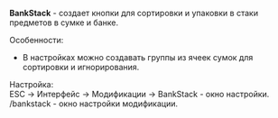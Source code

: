 **BankStack** - создает кнопки для сортировки и упаковки в стаки предметов в сумке и банке.

Особенности:
- В настройках можно создавать группы из ячеек сумок для сортировки и игнорирования.

Настройка:\
ESC -> Интерфейс -> Модификации -> BankStack - окно настройки.\
/bankstack - окно настройки модификации.